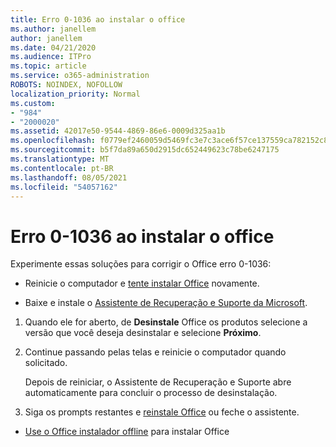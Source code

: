 ```yaml
---
title: Erro 0-1036 ao instalar o office
ms.author: janellem
author: janellem
ms.date: 04/21/2020
ms.audience: ITPro
ms.topic: article
ms.service: o365-administration
ROBOTS: NOINDEX, NOFOLLOW
localization_priority: Normal
ms.custom:
- "984"
- "2000020"
ms.assetid: 42017e50-9544-4869-86e6-0009d325aa1b
ms.openlocfilehash: f0779ef2460059d5469fc3e7c3ace6f57ce137559ca782152c8c312eb1a5b07d
ms.sourcegitcommit: b5f7da89a650d2915dc652449623c78be6247175
ms.translationtype: MT
ms.contentlocale: pt-BR
ms.lasthandoff: 08/05/2021
ms.locfileid: "54057162"
---
```

# <a name="error-0-1036-when-installing-office"></a>Erro 0-1036 ao instalar o office

Experimente essas soluções para corrigir o Office erro 0-1036:
  
- Reinicie o computador e [tente instalar Office](https://portal.office.com/OLS/MySoftware.aspx) novamente.

- Baixe e instale o [Assistente de Recuperação e Suporte da Microsoft](https://aka.ms/SARA-OfficeUninstall-Alchemy).

1. Quando ele for aberto, de **Desinstale** Office os produtos selecione a versão que você deseja desinstalar e selecione **Próximo**.

2. Continue passando pelas telas e reinicie o computador quando solicitado.

    Depois de reiniciar, o Assistente de Recuperação e Suporte abre automaticamente para concluir o processo de desinstalação.

3. Siga os prompts restantes e [reinstale Office](https://portal.office.com/OLS/MySoftware.aspx) ou feche o assistente.

- [Use o Office instalador offline](https://support.office.com/article/f0a85fe7-118f-41cb-a791-d59cef96ad1c?wt.mc_id=Alchemy_ClientDIA) para instalar Office

